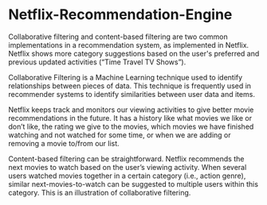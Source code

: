 # Netflix-Recommendation-Engine

Collaborative filtering and content-based filtering are two common implementations in a recommendation system, as implemented in Netflix. Netflix shows more category suggestions based on the user's preferred and previous updated activities (“Time Travel TV Shows”).

Collaborative Filtering is a Machine Learning technique used to identify relationships between pieces of data. This technique is frequently used in recommender systems to identify similarities between user data and items.

Netflix keeps track and monitors our viewing activities to give better movie recommendations in the future. It has a history like what movies we like or don’t like, the rating we give to the movies, which movies we have finished watching and not watched for some time, or when we are adding or removing a movie to/from our list.

Content-based filtering can be straightforward. Netflix recommends the next movies to watch based on the user’s viewing activity. When several users watched movies together in a certain category (i.e., action genre), similar next-movies-to-watch can be suggested to multiple users within this category. This is an illustration of collaborative filtering.
